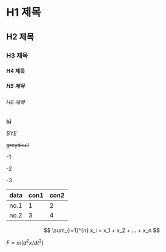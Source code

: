 # H1 제목
## H2 제목  
### H3 제목
#### H4 제목
##### H5 제목
###### H6 제목
__hi__

_BYE_

~~greyskull~~

-1

-2

-3

__data__|__con1__|__con2__|
|-----|-----|-----|
|no.1|1|2|
|no.2|3|4|

$$
\sum_{i=1}^{n} x_i = x_1 + x_2 + ... + x_n
$$

$F=m(d^2x/dt^2)$
